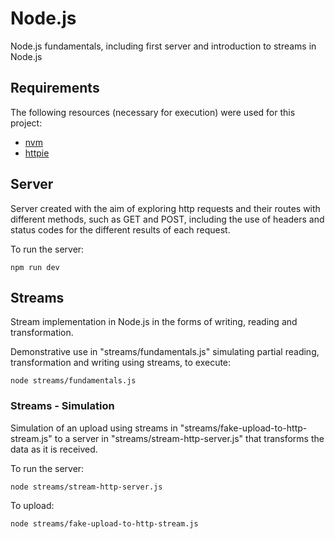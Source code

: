 # Node.js

Node.js fundamentals, including first server and introduction to streams in Node.js

## Requirements

The following resources (necessary for execution) were used for this project:
 - [nvm](https://github.com/nvm-sh/nvm)
 - [httpie](https://httpie.io/)

## Server

Server created with the aim of exploring http requests and their routes with different methods, such as GET and POST, including the use of headers and status codes for the different results of each request.

To run the server:
```
npm run dev 
```

## Streams

Stream implementation in Node.js in the forms of writing, reading and transformation.

Demonstrative use in "streams/fundamentals.js" simulating partial reading, transformation and writing using streams, to execute:
```
node streams/fundamentals.js
```

### Streams - Simulation

Simulation of an upload using streams in "streams/fake-upload-to-http-stream.js" to a server in "streams/stream-http-server.js" that transforms the data as it is received.

To run the server:
```
node streams/stream-http-server.js
```

To upload:
```
node streams/fake-upload-to-http-stream.js
```